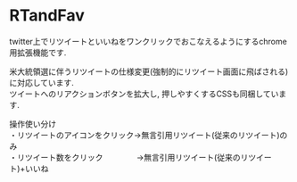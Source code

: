 # RTandFav
twitter上でリツイートといいねをワンクリックでおこなえるようにするchrome用拡張機能です.

米大統領選に伴うリツイートの仕様変更(強制的にリツイート画面に飛ばされる)に対応しています.  
ツイートへのリアクションボタンを拡大し, 押しやすくするCSSも同梱しています.  

操作使い分け  
・リツイートのアイコンをクリック→無言引用リツイート(従来のリツイート)のみ  
・リツイート数をクリック　　　　 →無言引用リツイート(従来のリツイート)+いいね  
